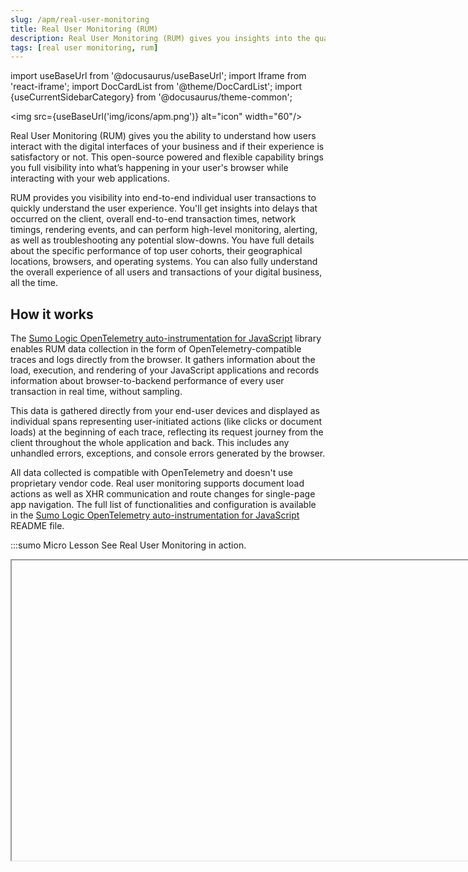 ```yaml
---
slug: /apm/real-user-monitoring
title: Real User Monitoring (RUM)
description: Real User Monitoring (RUM) gives you insights into the quality of customer interactions with the digital interfaces of your business.
tags: [real user monitoring, rum]
---
```


import useBaseUrl from '@docusaurus/useBaseUrl';
import Iframe from 'react-iframe';
import DocCardList from '@theme/DocCardList';
import {useCurrentSidebarCategory} from '@docusaurus/theme-common';

<img src={useBaseUrl('img/icons/apm.png')} alt="icon" width="60"/>

Real User Monitoring (RUM) gives you the ability to understand how users interact with the digital interfaces of your business and if their experience is satisfactory or not. This open-source powered and flexible capability brings you full visibility into what’s happening in your user's browser while interacting with your web applications.

RUM provides you visibility into end-to-end individual user transactions to quickly understand the user experience. You'll get insights into delays that occurred on the client, overall end-to-end transaction times, network timings, rendering events, and can perform high-level monitoring, alerting, as well as troubleshooting any potential slow-downs. You have full details about the specific performance of top user cohorts, their geographical locations, browsers, and operating systems. You can also fully understand the overall experience of all users and transactions of your digital business, all the time.

## How it works

The [Sumo Logic OpenTelemetry auto-instrumentation for JavaScript](https://github.com/SumoLogic/sumologic-opentelemetry-js) library enables RUM data collection in the form of OpenTelemetry-compatible traces and logs directly from the browser. It gathers information about the load, execution, and rendering of your JavaScript applications and records information about browser-to-backend performance of every user transaction in real time, without sampling.

This data is gathered directly from your end-user devices and displayed as individual spans representing user-initiated actions (like clicks or document loads) at the beginning of each trace, reflecting its request journey from the client throughout the whole application and back. This includes any unhandled errors, exceptions, and console errors generated by the browser.

All data collected is compatible with OpenTelemetry and doesn't use proprietary vendor code. Real user monitoring supports document load actions as well as XHR communication and route changes for single-page app navigation. The full list of functionalities and configuration is available in the [Sumo Logic OpenTelemetry auto-instrumentation for JavaScript](https://github.com/SumoLogic/sumologic-opentelemetry-js) README file.

:::sumo Micro Lesson
See Real User Monitoring in action.

<Iframe url="https://www.youtube.com/embed/3EMl3jyoZjA?rel=0"
        width="854px"
        height="480px"
        id="myId"
        className="video-container"
        display="initial"
        position="relative"
        allow="accelerometer; autoplay=1; clipboard-write; encrypted-media; gyroscope; picture-in-picture"
        allowfullscreen
        />

:::

## What You'll Need

| Account Type | Account Level |
|:--|:--|
| Credits | Enterprise Operations and Enterprise Suite. Essentials get up to 5 GB a day. |

Access Traces to confirm that your Sumo Logic service package has been upgraded to include Traces and Real User Monitoring.

<!--Kanso [**Classic UI**](/docs/get-started/sumo-logic-ui/). Kanso--> To access Traces, click the **+ New** button at the top of the screen and select **Traces**. 
<!--Kanso 
[**New UI**](/docs/get-started/sumo-logic-ui-new/). To access Traces, in the main Sumo Logic menu select **Application Monitoring > Transaction Traces**. You can also click the **Go To...** menu at the top of the screen and select **Transaction Traces**. 
 Kanso-->

## Guides

<DocCardList items={useCurrentSidebarCategory().items}/>
